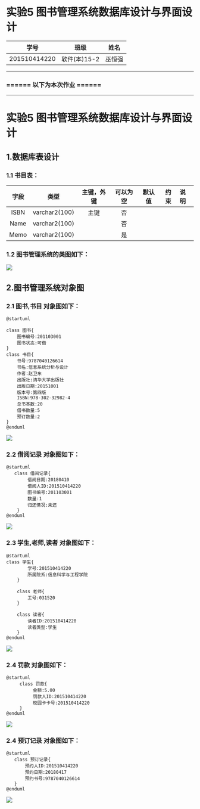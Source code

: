 # 实验5 图书管理系统数据库设计与界面设计
学号|班级|姓名|
|:-------:|:-------------: | :----------:|
|201510414220|软件(本)15-2|巫恒强|

***
### ====== 以下为本次作业 ======
- - -
# 实验5 图书管理系统数据库设计与界面设计
## 1.数据库表设计
### 1.1 书目表：

|字段 |类型 |主键，外键 |可以为空 |默认值|约束|说明|
|:-------:|:-------------:|:------:|:----:|:---:|:----:|:-----|
|ISBN|varchar2(100)|主键|否||||
|Name|varchar2(100)| |否||||
|Memo|varchar2(100)| |是||||


### 1.2 图书管理系统的类图如下：
![](images/3.1.png)


## 2.图书管理系统对象图
### 2.1 图书,书目 对象图如下：

    @startuml
    
    class 图书{
        图书编号:201103001
        图书状态:可借
    }
    class 书目{
        书号:9787040126614
        书名:信息系统分析与设计
        作者:赵卫东
        出版社:清华大学出版社
        出版日期:20151001
        版本号:第四版
        ISBN:978-302-32982-4
        总书本数:20
        借书数量:5
        预订数量:2
    }
    @enduml
![](images/图书,书目对象图.png)
### 2.2 借阅记录 对象图如下：
    @startuml
       class 借阅记录{
            借阅日期:20180410
            借阅人ID:201510414220
            图书编号:201103001
            数量:1
            归还情况:未还
        }
    @enduml
![](images/借阅记录对象图.png)

### 2.3 学生,老师,读者 对象图如下：
    @startuml
    class 学生{
            学号:201510414220
            所属院系:信息科学与工程学院
        }
    
        class 老师{
            工号:031520
        }
    
        class 读者{
            读者ID:201510414220
            读者类型:学生
        }
    @enduml
![](images/学生,老师,读者对象图.png)
### 2.4 罚款 对象图如下：
    @startuml
         class 罚款{
              金额:5.00
              罚款人ID:201510414220
              校园卡卡号:201510414220
         }
    @enduml
                  
  ![](images/罚款对象图.png)
### 2.4 预订记录 对象图如下：
    @startuml
       class 预订记录{
           预约人ID:201510414220
           预约日期:20180417
           预约书号:9787040126614
       }
    @enduml                
                    
  ![](images/预订记录对象图.png)